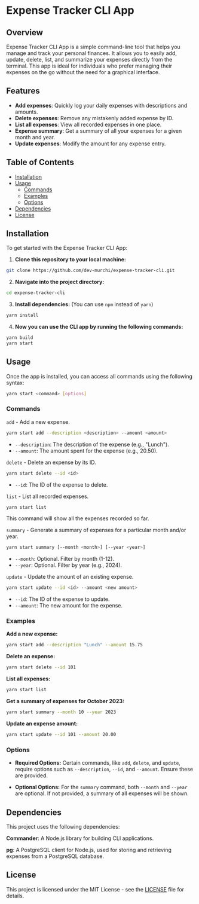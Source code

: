 # Expense Tracker CLI App

## Overview

Expense Tracker CLI App is a simple command-line tool that helps you manage and track your personal finances. It allows you to easily add, update, delete, list, and summarize your expenses directly from the terminal. This app is ideal for individuals who prefer managing their expenses on the go without the need for a graphical interface.

## Features

- **Add expenses**: Quickly log your daily expenses with descriptions and amounts.
- **Delete expenses**: Remove any mistakenly added expense by ID.
- **List all expenses**: View all recorded expenses in one place.
- **Expense summary**: Get a summary of all your expenses for a given month and year.
- **Update expenses**: Modify the amount for any expense entry.

## Table of Contents

- [Installation](#installation)
- [Usage](#usage)
  - [Commands](#commands)
  - [Examples](#examples)
  - [Options](#options)
- [Dependencies](#dependencies)
- [License](#license)

## Installation

To get started with the Expense Tracker CLI App:

1. **Clone this repository to your local machine:**

```bash
git clone https://github.com/dev-murchi/expense-tracker-cli.git
```

2. **Navigate into the project directory:**

```bash
cd expense-tracker-cli
```

3. **Install dependencies:** (You can use `npm` instead of `yarn`)

```bash
yarn install
```

4. **Now you can use the CLI app by running the following commands:**

```bash
yarn build
yarn start
```

## Usage

Once the app is installed, you can access all commands using the following syntax:

```bash
yarn start <command> [options]
```

### Commands

`add` - Add a new expense.

```bash
yarn start add --description <description> --amount <amount>
```

- `--description`: The description of the expense (e.g., "Lunch").
- `--amount`: The amount spent for the expense (e.g., 20.50).

`delete` - Delete an expense by its ID.

```bash
yarn start delete --id <id>
```

- `--id`: The ID of the expense to delete.

`list` - List all recorded expenses.

```bash
yarn start list
```

This command will show all the expenses recorded so far.

`summary` - Generate a summary of expenses for a particular month and/or year.

```bash
yarn start summary [--month <month>] [--year <year>]
```

- `--month`: Optional. Filter by month (1-12).
- `--year`: Optional. Filter by year (e.g., 2024).

`update` - Update the amount of an existing expense.

```bash
yarn start update --id <id> --amount <new amount>
```

- `--id`: The ID of the expense to update.
- `--amount`: The new amount for the expense.

### Examples

**Add a new expense:**

```bash
yarn start add --description "Lunch" --amount 15.75
```

**Delete an expense:**

```bash
yarn start delete --id 101
```

**List all expenses:**

```bash
yarn start list
```

**Get a summary of expenses for October 2023:**

```bash
yarn start summary --month 10 --year 2023
```

**Update an expense amount:**

```bash
yarn start update --id 101 --amount 20.00
```

### Options

- **Required Options:** Certain commands, like `add`, `delete`, and `update`, require options such as `--description`, `--id`, and `--amount`. Ensure these are provided.

- **Optional Options:** For the `summary` command, both `--month` and `--year` are optional. If not provided, a summary of all expenses will be shown.

## Dependencies

This project uses the following dependencies:

**Commander**: A Node.js library for building CLI applications.

**pg**: A PostgreSQL client for Node.js, used for storing and retrieving expenses from a PostgreSQL database.

## License

This project is licensed under the MIT License - see the [LICENSE](https://github.com/dev-murchi/expense-tracker-cli/blob/main/LICENSE) file for details.
